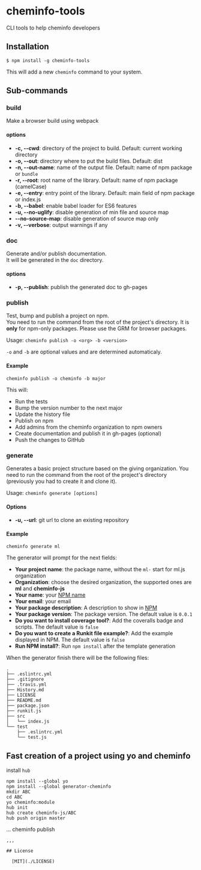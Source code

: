 # cheminfo-tools

CLI tools to help cheminfo developers

## Installation

`$ npm install -g cheminfo-tools`

This will add a new `cheminfo` command to your system.

## Sub-commands

### build

Make a browser build using webpack

#### options

* **-c, --cwd**: directory of the project to build. Default: current working directory
* **-o, --out**: directory where to put the build files. Default: dist
* **-n, --out-name**: name of the output file. Default: name of npm package or `bundle`
* **-r, --root**: root name of the library. Default: name of npm package (camelCase)
* **-e, --entry**: entry point of the library. Default: main field of npm package or index.js
* **-b, --babel**: enable babel loader for ES6 features
* **-u, --no-uglify**: disable generation of min file and source map
* **--no-source-map**: disable generation of source map only
* **-v, --verbose**: output warnings if any

### doc

Generate and/or publish documentation.  
It will be generated in the `doc` directory.

#### options

* **-p, --publish**: publish the generated doc to gh-pages

### publish

Test, bump and publish a project on npm.  
You need to run the command from the root of the project's directory. It is __only__ for npm-only packages. Please use the GRM for browser packages.

Usage: `cheminfo publish -o <org> -b <version>`

`-o` and `-b` are optional values and are determined automaticaly.

#### Example

`cheminfo publish -o cheminfo -b major`

This will:
* Run the tests
* Bump the version number to the next major
* Update the history file
* Publish on npm
* Add admins from the cheminfo organization to npm owners
* Create documentation and publish it in gh-pages (optional)
* Push the changes to GitHub

### generate

Generates a basic project structure based on the giving organization. You need to run the command from the root of the project's directory (previously you had to create it and clone it).

Usage: `cheminfo generate [options]`

#### Options

* **-u, --url**: git url to clone an existing repository

#### Example

`cheminfo generate ml`

The generator will prompt for the next fields:

  * __Your project name__: the package name, without the `ml-` start for ml.js organization
  * __Organization__: choose the desired organization, the supported ones are __ml__ and __cheminfo-js__
  * __Your name__: your [NPM name](https://docs.npmjs.com/files/package.json#people-fields-author-contributors)
  * __Your email__: your email
  * __Your package description__: A description to show in [NPM](https://docs.npmjs.com/files/package.json#description-1)
  * __Your package version__: The package version. The default value is `0.0.1`
  * __Do you want to install coverage tool?__: Add the coveralls badge and scripts. The default value is `false`
  * __Do you want to create a Runkit file example?__: Add the example displayed in NPM. The default value is `false`
  * __Run NPM install?__: Run `npm install` after the template generation

When the generator finish there will be the following files:

```
.
├── .eslintrc.yml
├── .gitignore
├── .travis.yml
├── History.md
├── LICENSE
├── README.md
├── package.json
├── runkit.js
├── src
│   └── index.js
└── test
    ├── .eslintrc.yml
    └── test.js
```

## Fast creation of a project using yo and cheminfo

install `hub`
```
npm install --global yo
npm install --global generator-cheminfo
mkdir ABC
cd ABC
yo cheminfo:module
hub init
hub create cheminfo-js/ABC
hub push origin master
```

...
cheminfo publish
```
,,,

## License

  [MIT](./LICENSE)
